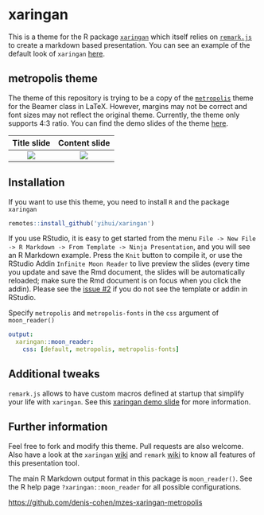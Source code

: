 # xaringan

This is a theme for the R package [`xaringan`](https://github.com/yihui/xaringan) which itself relies on [`remark.js`](https://remarkjs.com/#1) to create a markdown based presentation. 
You can see an example of the default look of `xaringan` [here](http://slides.yihui.name/xaringan/).

## metropolis theme

The theme of this repository is trying to be a copy of the [`metropolis`](https://github.com/matze/mtheme) theme for the Beamer class in LaTeX. 
However, margins may not be correct and font sizes may not reflect the original theme. 
Currently, the theme only supports 4:3 ratio.
You can find the demo slides of the theme [here](https://pjs-web.de/files/xaringan-metropolis.html#1).

Title slide                |  Content slide
:-------------------------:|:-------------------------:
![](figs/example1.png)  |  ![](figs/example2.png)

## Installation

If you want to use this theme, you need to install `R` and the package `xaringan`

```r
remotes::install_github('yihui/xaringan')
```

If you use RStudio, it is easy to get started from the menu `File -> New File -> R Markdown -> From Template -> Ninja Presentation`, and you will see an R Markdown example. Press the `Knit` button to compile it, or use the RStudio Addin `Infinite Moon Reader` to live preview the slides (every time you update and save the Rmd document, the slides will be automatically reloaded; make sure the Rmd document is on focus when you click the addin). Please see the [issue #2](https://github.com/yihui/xaringan/issues/2) if you do not see the template or addin in RStudio.

Specify `metropolis` and `metropolis-fonts` in the `css` argument of `moon_reader()`

```yaml
output: 
  xaringan::moon_reader:
    css: [default, metropolis, metropolis-fonts]
```

## Additional tweaks

`remark.js` allows to have custom macros defined at startup that simplify your life with `xaringan`.
See this [xaringan demo slide](https://slides.yihui.name/xaringan/#30) for more information. 

## Further information

Feel free to fork and modify this theme.
Pull requests are also welcome.
Also have a look at the `xaringan` [wiki](https://github.com/yihui/xaringan/wiki) and `remark` [wiki](https://github.com/gnab/remark/wiki) to know all features of this presentation tool.

The main R Markdown output format in this package is `moon_reader()`. See the R help page `?xaringan::moon_reader` for all possible configurations.


https://github.com/denis-cohen/mzes-xaringan-metropolis
